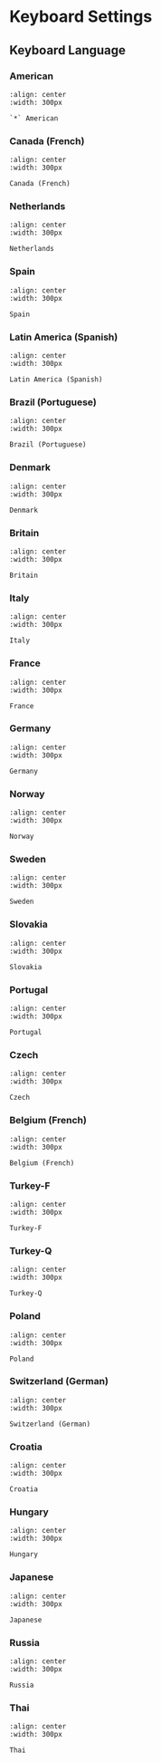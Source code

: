 # Keyboard Settings

## Keyboard Language


### American


```{figure} ../../media/0005000.png
:align: center
:width: 300px

`*` American
```

### Canada (French)

```{figure} ../../media/0005001.png
:align: center
:width: 300px

Canada (French)
```

### Netherlands

```{figure} ../../media/0005002.png
:align: center
:width: 300px

Netherlands
```


### Spain

```{figure} ../../media/0005003.png
:align: center
:width: 300px

Spain
```
  

### Latin America (Spanish)

```{figure} ../../media/0005004.png
:align: center
:width: 300px

Latin America (Spanish)
```
  

### Brazil (Portuguese)

```{figure} ../../media/0005005.png
:align: center
:width: 300px

Brazil (Portuguese)
```

  

### Denmark

```{figure} ../../media/0005006.png
:align: center
:width: 300px

Denmark
```

### Britain

```{figure} ../../media/0005007.png
:align: center
:width: 300px

Britain
```

### Italy

```{figure} ../../media/0005008.png
:align: center
:width: 300px

Italy
```

### France

```{figure} ../../media/0005009.png
:align: center
:width: 300px

France
```

### Germany

```{figure} ../../media/0005010.png
:align: center
:width: 300px

Germany
```

### Norway

```{figure} ../../media/0005011.png
:align: center
:width: 300px

Norway
```

### Sweden

```{figure} ../../media/0005012.png
:align: center
:width: 300px

Sweden
```

### Slovakia

```{figure} ../../media/0005013.png
:align: center
:width: 300px

Slovakia
```

### Portugal

```{figure} ../../media/0005014.png
:align: center
:width: 300px

Portugal
```

### Czech

```{figure} ../../media/0005015.png
:align: center
:width: 300px

Czech
```

### Belgium (French)

```{figure} ../../media/0005016.png
:align: center
:width: 300px

Belgium (French)
```

### Turkey-F

```{figure} ../../media/0005017.png
:align: center
:width: 300px

Turkey-F
```

### Turkey-Q

```{figure} ../../media/0005018.png
:align: center
:width: 300px

Turkey-Q
```

### Poland

```{figure} ../../media/0005019.png
:align: center
:width: 300px

Poland
```

### Switzerland (German)

```{figure} ../../media/0005020.png
:align: center
:width: 300px

Switzerland (German)
```

### Croatia

```{figure} ../../media/0005021.png
:align: center
:width: 300px

Croatia
```

### Hungary

```{figure} ../../media/0005022.png
:align: center
:width: 300px

Hungary
```

### Japanese

```{figure} ../../media/0005023.png
:align: center
:width: 300px

Japanese
```

### Russia

```{figure} ../../media/0005024.png
:align: center
:width: 300px

Russia
```

### Thai

```{figure} ../../media/0005025.png
:align: center
:width: 300px

Thai
```
  
